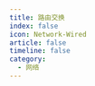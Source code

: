 ```yaml
---
title: 路由交换
index: false
icon: Network-Wired
article: false
timeline: false
category:
  - 网络
---
```


<div class="catalog-display-container">
  <Catalog hideHeading />
</div>
